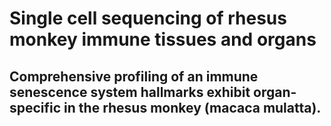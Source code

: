 # Single cell sequencing of rhesus monkey immune tissues and organs
## Comprehensive profiling of an immune senescence system hallmarks exhibit organ-specific in the rhesus monkey (macaca mulatta).
